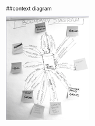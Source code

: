 <!-- .slide: data-background="resources/footer.svg" data-background-size="contain" data-background-position="bottom"  -->

##context diagram

<a href="resources/context-02.png" >
  <img class="plain" height="45%" width="45%" src="resources/chartering/boundaries-and-interactions-01.png" />
</a>

<br/>
<br/>
<br/>
<br/>
<br/>
<br/>
<br/>
<br/>
<br/>
<br/>
<br/>
<aside class="notes">
  <p>
  </p>
</aside>
